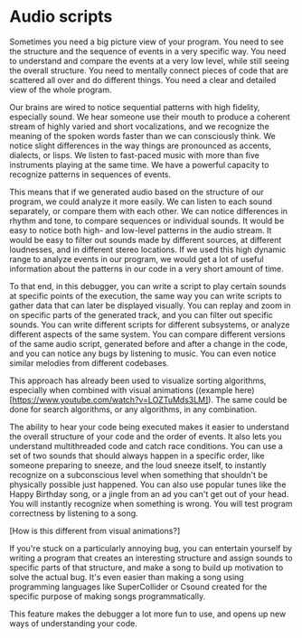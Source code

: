 # Audio scripts

Sometimes you need a big picture view of your program. You need to see the structure and the sequence of events in a very specific way. You need to understand and compare the events at a very low level, while still seeing the overall structure. You need to mentally connect pieces of code that are scattered all over and do different things. You need a clear and detailed view of the whole program.

Our brains are wired to notice sequential patterns with high fidelity, especially sound. We hear someone use their mouth to produce a coherent stream of highly varied and short vocalizations, and we recognize the meaning of the spoken words faster than we can consciously think. We notice slight differences in the way things are pronounced as accents, dialects, or lisps. We listen to fast-paced music with more than five instruments playing at the same time. We have a powerful capacity to recognize patterns in sequences of events.

This means that if we generated audio based on the structure of our program, we could analyze it more easily. We can listen to each sound separately, or compare them with each other. We can notice differences in rhythm and tone, to compare sequences or individual sounds. It would be easy to notice both high- and low-level patterns in the audio stream. It would be easy to filter out sounds made by different sources, at different loudnesses, and in different stereo locations. If we used this high dynamic range to analyze events in our program, we would get a lot of useful information about the patterns in our code in a very short amount of time.

To that end, in this debugger, you can write a script to play certain sounds at specific points of the execution, the same way you can write scripts to gather data that can later be displayed visually. You can replay and zoom in on specific parts of the generated track, and you can filter out specific sounds. You can write different scripts for different subsystems, or analyze different aspects of the same system. You can compare different versions of the same audio script, generated before and after a change in the code, and you can notice any bugs by listening to music. You can even notice similar melodies from different codebases.

This approach has already been used to visualize sorting algorithms, especially when combined with visual animations ((example here)[https://www.youtube.com/watch?v=LOZTuMds3LM]). The same could be done for search algorithms, or any algorithms, in any combination.

The ability to hear your code being executed makes it easier to understand the overall structure of your code and the order of events. It also lets you understand multithreaded code and catch race conditions. You can use a set of two sounds that should always happen in a specific order, like someone preparing to sneeze, and the loud sneeze itself, to instantly recognize on a subconscious level when something that shouldn't be physically possible just happened. You can also use popular tunes like the Happy Birthday song, or a jingle from an ad you can't get out of your head. You will instantly recognize when something is wrong. You will test program correctness by listening to a song.

[How is this different from visual animations?]

If you're stuck on a particularly annoying bug, you can entertain yourself by writing a program that creates an interesting structure and assign sounds to specific parts of that structure, and make a song to build up motivation to solve the actual bug. It's even easier than making a song using programming languages like SuperCollider or Csound created for the specific purpose of making songs programmatically.

This feature makes the debugger a lot more fun to use, and opens up new ways of understanding your code.